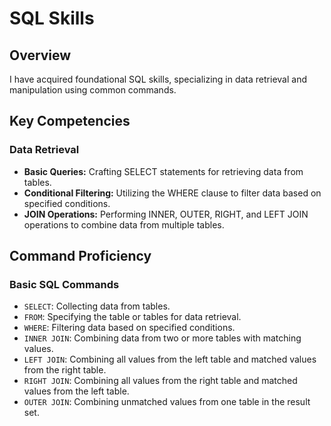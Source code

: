 # SQL Skills

## Overview

I have acquired foundational SQL skills, specializing in data retrieval and manipulation using common commands.

## Key Competencies

### Data Retrieval
- **Basic Queries:** Crafting SELECT statements for retrieving data from tables.
- **Conditional Filtering:** Utilizing the WHERE clause to filter data based on specified conditions.
- **JOIN Operations:** Performing INNER, OUTER, RIGHT, and LEFT JOIN operations to combine data from multiple tables.

## Command Proficiency

### Basic SQL Commands
- `SELECT`: Collecting data from tables.
- `FROM`: Specifying the table or tables for data retrieval.
- `WHERE`: Filtering data based on specified conditions.
- `INNER JOIN`: Combining data from two or more tables with matching values.
- `LEFT JOIN`: Combining all values from the left table and matched values from the right table.
- `RIGHT JOIN`: Combining all values from the right table and matched values from the left table.
- `OUTER JOIN`: Combining unmatched values from one table in the result set.
